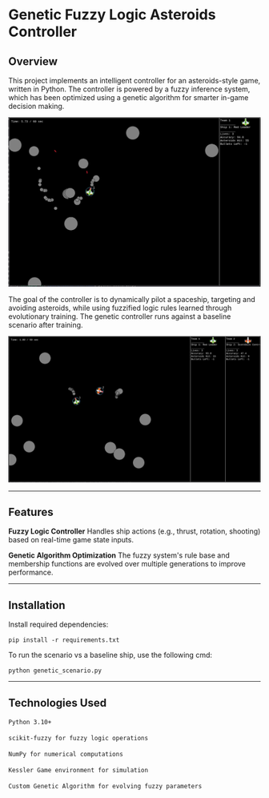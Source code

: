 # Genetic Fuzzy Logic Asteroids Controller 

## Overview

This project implements an intelligent controller for an asteroids-style game, written in Python.
The controller is powered by a fuzzy inference system, which has been optimized using a genetic algorithm for smarter in-game decision making.

![](images/single_scenario.png)

The goal of the controller is to dynamically pilot a spaceship, targeting and avoiding asteroids, while using fuzzified logic rules learned through evolutionary training. The genetic controller runs against a baseline scenario after training.

![](images/dual_scenario.png)

---

## Features

**Fuzzy Logic Controller** 
Handles ship actions (e.g., thrust, rotation, shooting) based on real-time game state inputs.

**Genetic Algorithm Optimization**
The fuzzy system's rule base and membership functions are evolved over multiple generations to improve performance.

---

## Installation

Install required dependencies:
```
pip install -r requirements.txt
```
To run the scenario vs a baseline ship, use the following cmd:
```
python genetic_scenario.py
```

---

## Technologies Used

    Python 3.10+

    scikit-fuzzy for fuzzy logic operations

    NumPy for numerical computations

    Kessler Game environment for simulation

    Custom Genetic Algorithm for evolving fuzzy parameters
